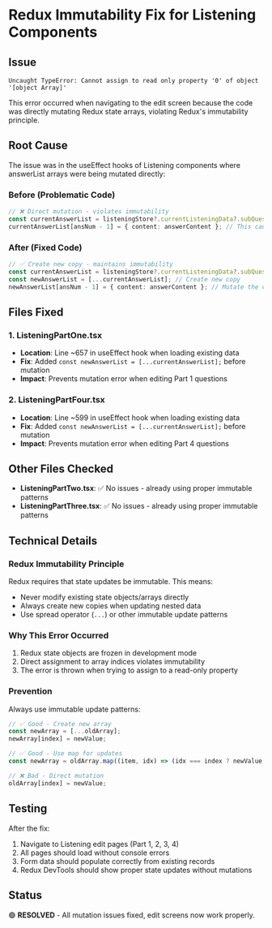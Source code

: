 # Redux Immutability Fix for Listening Components

## Issue

```
Uncaught TypeError: Cannot assign to read only property '0' of object '[object Array]'
```

This error occurred when navigating to the edit screen because the code was directly mutating Redux state arrays, violating Redux's immutability principle.

## Root Cause

The issue was in the useEffect hooks of Listening components where answerList arrays were being mutated directly:

### Before (Problematic Code)

```typescript
// ❌ Direct mutation - violates immutability
const currentAnswerList = listeningStore?.currentListeningData?.subQuestions?.[num - 1]?.answerList || [...];
currentAnswerList[ansNum - 1] = { content: answerContent }; // This causes the error
```

### After (Fixed Code)

```typescript
// ✅ Create new copy - maintains immutability
const currentAnswerList = listeningStore?.currentListeningData?.subQuestions?.[num - 1]?.answerList || [...];
const newAnswerList = [...currentAnswerList]; // Create new copy
newAnswerList[ansNum - 1] = { content: answerContent }; // Mutate the copy, not original
```

## Files Fixed

### 1. ListeningPartOne.tsx

- **Location**: Line ~657 in useEffect hook when loading existing data
- **Fix**: Added `const newAnswerList = [...currentAnswerList];` before mutation
- **Impact**: Prevents mutation error when editing Part 1 questions

### 2. ListeningPartFour.tsx

- **Location**: Line ~599 in useEffect hook when loading existing data
- **Fix**: Added `const newAnswerList = [...currentAnswerList];` before mutation
- **Impact**: Prevents mutation error when editing Part 4 questions

## Other Files Checked

- **ListeningPartTwo.tsx**: ✅ No issues - already using proper immutable patterns
- **ListeningPartThree.tsx**: ✅ No issues - already using proper immutable patterns

## Technical Details

### Redux Immutability Principle

Redux requires that state updates be immutable. This means:

- Never modify existing state objects/arrays directly
- Always create new copies when updating nested data
- Use spread operator (`...`) or other immutable update patterns

### Why This Error Occurred

1. Redux state objects are frozen in development mode
2. Direct assignment to array indices violates immutability
3. The error is thrown when trying to assign to a read-only property

### Prevention

Always use immutable update patterns:

```typescript
// ✅ Good - Create new array
const newArray = [...oldArray];
newArray[index] = newValue;

// ✅ Good - Use map for updates
const newArray = oldArray.map((item, idx) => (idx === index ? newValue : item));

// ❌ Bad - Direct mutation
oldArray[index] = newValue;
```

## Testing

After the fix:

1. Navigate to Listening edit pages (Part 1, 2, 3, 4)
2. All pages should load without console errors
3. Form data should populate correctly from existing records
4. Redux DevTools should show proper state updates without mutations

## Status

🟢 **RESOLVED** - All mutation issues fixed, edit screens now work properly.
